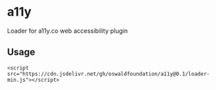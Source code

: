 # a11y
Loader for a11y.co web accessibility plugin

## Usage
`<script src="https://cdn.jsdelivr.net/gh/oswaldfoundation/a11y@0.1/loader-min.js"></script>`